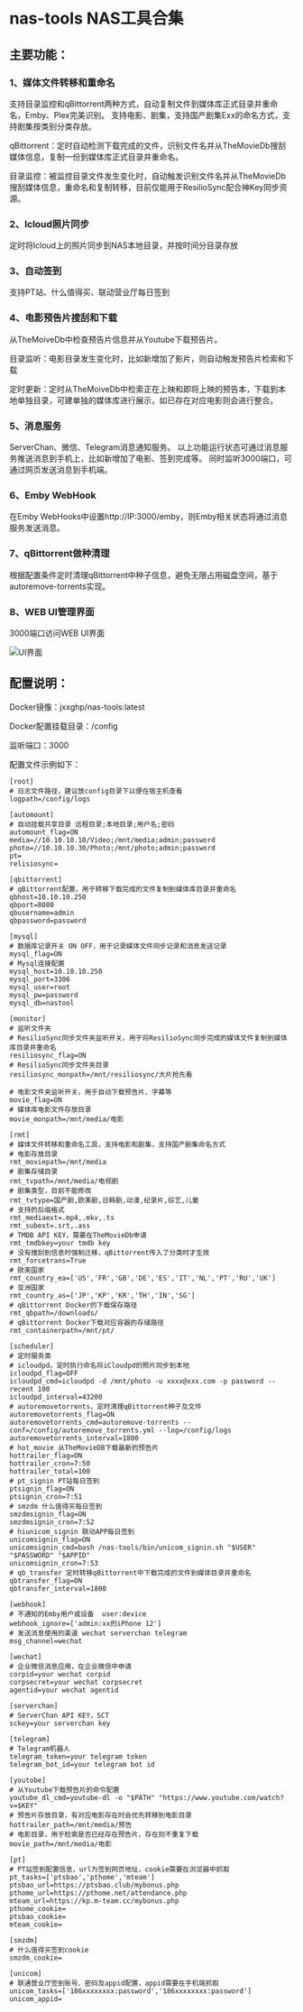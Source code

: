 # nas-tools NAS工具合集
## 主要功能：
### 1、媒体文件转移和重命名
支持目录监控和qBittorrent两种方式，自动复制文件到媒体库正式目录并重命名，Emby、Plex完美识别。
支持电影、剧集，支持国产剧集Exx的命名方式，支持剧集按类别分类存放。

qBittorrent：定时自动检测下载完成的文件，识别文件名并从TheMovieDb搜刮媒体信息，复制一份到媒体库正式目录并重命名。

目录监控：被监控目录文件发生变化时，自动触发识别文件名并从TheMovieDb搜刮媒体信息，重命名和复制转移，目前仅能用于ResilioSync配合神Key同步资源。

### 2、Icloud照片同步
定时将Icloud上的照片同步到NAS本地目录，并按时间分目录存放

### 3、自动签到
支持PT站、什么值得买、联动营业厅每日签到

### 4、电影预告片搜刮和下载
从TheMoiveDb中检查预告片信息并从Youtube下载预告片。

目录监听：电影目录发生变化时，比如新增加了影片，则自动触发预告片检索和下载

定时更新：定时从TheMoiveDb中检索正在上映和即将上映的预告本，下载到本地单独目录，可建单独的媒体库进行展示，如已存在对应电影则会进行整合。

### 5、消息服务
ServerChan、微信、Telegram消息通知服务。 以上功能运行状态可通过消息服务推送消息到手机上，比如新增加了电影、签到完成等。
同时监听3000端口，可通过网页发送消息到手机端。

### 6、Emby WebHook
在Emby WebHooks中设置http://IP:3000/emby，则Emby相关状态将通过消息服务发送消息。

### 7、qBittorrent做种清理
根据配置条件定时清理qBittorrent中种子信息，避免无限占用磁盘空间，基于autoremove-torrents实现。

### 8、WEB UI管理界面
3000端口访问WEB UI界面

![UI界面](https://github.com/jxxghp/nastool/blob/master/nastool.png)

## 配置说明：
Docker镜像：jxxghp/nas-tools:latest

Docker配置挂载目录：/config

监听端口：3000

配置文件示例如下：
```
[root]
# 日志文件路径，建议放config目录下以便在宿主机查看
logpath=/config/logs

[automount]
# 自动挂载共享目录 远程目录;本地目录;用户名;密码
automount_flag=ON
media=//10.10.10.10/Video;/mnt/media;admin;password
photo=//10.10.10.30/Photo;/mnt/photo;admin;password
pt=
relisiosync=

[qbittorrent]
# qBittorrent配置，用于转移下载完成的文件复制到媒体库目录并重命名
qbhost=10.10.10.250
qbport=8080
qbusername=admin
qbpassword=password

[mysql]
# 数据库记录开关 ON OFF，用于记录媒体文件同步记录和消息发送记录
mysql_flag=ON
# Mysql连接配置
mysql_host=10.10.10.250
mysql_port=3306
mysql_user=root
mysql_pw=password
mysql_db=nastool

[monitor]
# 监听文件夹
# ResilioSync同步文件夹监听开关，用于将ResilioSync同步完成的媒体文件复制到媒体库目录并重命名
resiliosync_flag=ON
# ResilioSync同步文件夹目录
resiliosync_monpath=/mnt/resiliosync/大片抢先看

# 电影文件夹监听开关，用于自动下载预告片、字幕等
movie_flag=ON
# 媒体库电影文件存放目录
movie_monpath=/mnt/media/电影

[rmt]
# 媒体文件转移和重命名工具，支持电影和剧集，支持国产剧集命名方式
# 电影存放目录
rmt_moviepath=/mnt/media
# 剧集存储目录
rmt_tvpath=/mnt/media/电视剧
# 剧集类型，目前不能修改
rmt_tvtype=国产剧,欧美剧,日韩剧,动漫,纪录片,综艺,儿童
# 支持的后缀格式
rmt_mediaext=.mp4,.mkv,.ts
rmt_subext=.srt,.ass
# TMDB API KEY，需要在TheMovieDb申请
rmt_tmdbkey=your tmdb key
# 没有搜刮到信息时强制迁移，qBittorrent传入了分类时才生效
rmt_forcetrans=True
# 欧美国家
rmt_country_ea=['US','FR','GB','DE','ES','IT','NL','PT','RU','UK']
# 亚洲国家
rmt_country_as=['JP','KP','KR','TH','IN','SG']
# qBittorrent Docker的下载保存路径
rmt_qbpath=/downloads/
# qBittorrent Docker下载对应容器的存储路径
rmt_containerpath=/mnt/pt/

[scheduler]
# 定时服务类
# icloudpd，定时执行命名将iCloudpd的照片同步到本地
icloudpd_flag=OFF
icloudpd_cmd=icloudpd -d /mnt/photo -u xxxx@xxx.com -p password --recent 100
icloudpd_interval=43200
# autoremovetorrents，定时清理qBittorrent种子及文件
autoremovetorrents_flag=ON
autoremovetorrents_cmd=autoremove-torrents --conf=/config/autoremove_torrents.yml --log=/config/logs
autoremovetorrents_interval=1800
# hot_movie 从TheMovieDB下载最新的预告片
hottrailer_flag=ON
hottrailer_cron=7:50
hottrailer_total=100
# pt_signin PT站每日签到
ptsignin_flag=ON
ptsignin_cron=7:51
# smzdm 什么值得买每日签到
smzdmsignin_flag=ON
smzdmsignin_cron=7:52
# hiunicom_signin 联动APP每日签到
unicomsignin_flag=ON
unicomsignin_cmd=bash /nas-tools/bin/unicom_signin.sh "$USER" "$PASSWORD" "$APPID"
unicomsignin_cron=7:53
# qb_transfer 定时转移qBittorrent中下载完成的文件到媒体目录并重命名
qbtransfer_flag=ON
qbtransfer_interval=1800

[webhook]
# 不通知的Emby用户或设备  user:device
webhook_ignore=['admin:xx的iPhone 12']
# 发送消息使用的渠道 wechat serverchan telegram
msg_channel=wechat

[wechat]
# 企业微信消息应用，在企业微信中申请
corpid=your wechat corpid
corpsecret=your wechat corpsecret
agentid=your wechat agentid

[serverchan]
# ServerChan API KEY，SCT
sckey=your serverchan key

[telegram]
# Telegram机器人
telegram_token=your telegram token
telegram_bot_id=your telegram bot id

[youtobe]
# 从Youtube下载预告片的命令配置
youtube_dl_cmd=youtube-dl -o "$PATH" "https://www.youtube.com/watch?v=$KEY"
# 预告片存放目录，有对应电影存在时会优先转移到电影目录
hottrailer_path=/mnt/media/预告
# 电影目录，用于检索是否已经存在预告片，存在则不重复下载
movie_path=/mnt/media/电影

[pt]
# PT站签到配置信息，url为签到网页地址，cookie需要在浏览器中抓取
pt_tasks=['ptsbao','pthome','mteam']
ptsbao_url=https://ptsbao.club/mybonus.php
pthome_url=https://pthome.net/attendance.php
mteam_url=https://kp.m-team.cc/mybonus.php
pthome_cookie=
ptsbao_cookie=
mteam_cookie=

[smzdm]
# 什么值得买签到cookie
smzdm_cookie=

[unicom]
# 联通营业厅签到账号、密码及appid配置，appid需要在手机端抓取
unicom_tasks=['186xxxxxxxx:password','186xxxxxxxx:password']
unicom_appid=
```
